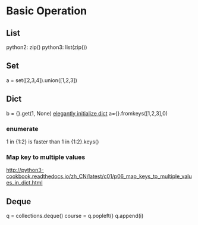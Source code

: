 # Basic Operation

## List
python2: zip()
python3: list(zip())

## Set
a = set([2,3,4]).union([1,2,3])

## Dict
b = {}.get(1, None)
[elegantly initialize dict](https://www.linuxzen.com/python-you-ya-de-cao-zuo-zi-dian.html)
a={}.fromkeys([1,2,3],0)

### enumerate
1 in {1:2} is faster than 1 in {1:2}.keys()

### Map key to multiple values
http://python3-cookbook.readthedocs.io/zh_CN/latest/c01/p06_map_keys_to_multiple_values_in_dict.html



## Deque
q = collections.deque()
course = q.popleft()
q.append(i)







